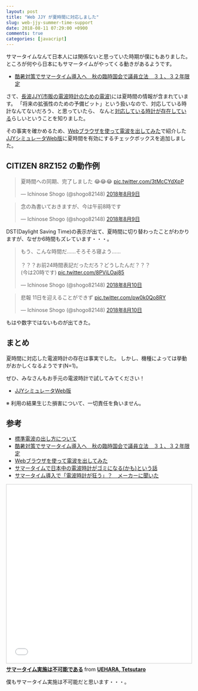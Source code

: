 ```yaml
---
layout: post
title: "Web JJY が夏時間に対応しました"
slug: web-jjy-summer-time-support
date: 2018-08-11 07:29:00 +0900
comments: true
categories: [javacript]
---
```


サマータイムなんて日本人には関係ないと思っていた時期が僕にもありました。
ところが何やら日本にもサマータイムがやってくる動きがあるようです。

- [酷暑対策でサマータイム導入へ　秋の臨時国会で議員立法　３１、３２年限定](https://www.sankei.com/politics/news/180806/plt1808060002-n1.html)

さて、[長波JJY(市販の電波時計のための電波)](http://jjy.nict.go.jp/jjy/trans/index.html)には夏時間の情報が含まれています。
「将来の拡張性のための予備ビット」という扱いなので、対応している時計なんてないだろう、と思っていたら、
なんと[対応している時計が存在している](https://mzsm.me/2018/08/08/jjy-dst/)らしいということを知りました。

その事実を確かめるため、[Webブラウザを使って電波を出してみた](https://shogo82148.github.io/blog/2016/03/29/web-jjy/)で紹介した
[JJYシミュレータWeb版](https://shogo82148.github.io/web-jjy/)に夏時間を有効にするチェックボックスを追加しました。

## CITIZEN 8RZ152 の動作例

<blockquote class="twitter-tweet" data-lang="ja"><p lang="ja" dir="ltr">夏時間への同期、完了しました 😂😂😂 <a href="https://t.co/3tMcCYdXpP">pic.twitter.com/3tMcCYdXpP</a></p>&mdash; Ichinose Shogo (@shogo82148) <a href="https://twitter.com/shogo82148/status/1027691418637107202?ref_src=twsrc%5Etfw">2018年8月9日</a></blockquote>
<script async src="https://platform.twitter.com/widgets.js" charset="utf-8"></script>

<blockquote class="twitter-tweet" data-conversation="none" data-lang="ja"><p lang="ja" dir="ltr">念の為書いておきますが、今は午前8時です</p>&mdash; Ichinose Shogo (@shogo82148) <a href="https://twitter.com/shogo82148/status/1027694764697645056?ref_src=twsrc%5Etfw">2018年8月9日</a></blockquote>
<script async src="https://platform.twitter.com/widgets.js" charset="utf-8"></script>

DST(Daylight Saving Time)の表示が出て、夏時間に切り替わったことがわかりますが、なぜか6時間もズレています・・・。

<blockquote class="twitter-tweet" data-conversation="none" data-lang="ja"><p lang="ja" dir="ltr">もう、こんな時間だ……そろそろ寝よう……<br><br>？？？お前24時間表記だっただろ？どうしたんだ？？？<br>(今は20時です) <a href="https://t.co/8PViLOaj85">pic.twitter.com/8PViLOaj85</a></p>&mdash; Ichinose Shogo (@shogo82148) <a href="https://twitter.com/shogo82148/status/1027876134736646145?ref_src=twsrc%5Etfw">2018年8月10日</a></blockquote>
<script async src="https://platform.twitter.com/widgets.js" charset="utf-8"></script>

<blockquote class="twitter-tweet" data-conversation="none" data-lang="ja"><p lang="ja" dir="ltr">悲報 11日を迎えることができず <a href="https://t.co/pw0k0Qo8RY">pic.twitter.com/pw0k0Qo8RY</a></p>&mdash; Ichinose Shogo (@shogo82148) <a href="https://twitter.com/shogo82148/status/1027988579417346050?ref_src=twsrc%5Etfw">2018年8月10日</a></blockquote>
<script async src="https://platform.twitter.com/widgets.js" charset="utf-8"></script>

もはや数字ではないものが出てきた。

## まとめ

夏時間に対応した電波時計の存在は事実でした。
しかし、機種によっては挙動がおかしくなるようです(N=1)。

ぜひ、みなさんもお手元の電波時計で試してみてください！

- [JJYシミュレータWeb版](https://shogo82148.github.io/web-jjy/)

※ 利用の結果生じた損害について、一切責任を負いません。

## 参考

- [標準電波の出し方について](http://jjy.nict.go.jp/jjy/trans/index.html)
- [酷暑対策でサマータイム導入へ　秋の臨時国会で議員立法　３１、３２年限定](https://www.sankei.com/politics/news/180806/plt1808060002-n1.html)
- [Webブラウザを使って電波を出してみた](https://shogo82148.github.io/blog/2016/03/29/web-jjy/)
- [サマータイムで日本中の電波時計がゴミになる(かも)という話](https://mzsm.me/2018/08/08/jjy-dst/)
- [サマータイム導入で「電波時計が狂う」？　メーカーに聞いた](http://www.itmedia.co.jp/news/articles/1808/09/news094.html)

<iframe src="//www.slideshare.net/slideshow/embed_code/key/dcdqZKvIZ1tukL" width="595" height="485" frameborder="0" marginwidth="0" marginheight="0" scrolling="no" style="border:1px solid #CCC; border-width:1px; margin-bottom:5px; max-width: 100%;" allowfullscreen> </iframe> <div style="margin-bottom:5px"> <strong> <a href="//www.slideshare.net/tetsutalow/ss-109290879" title="サマータイム実施は不可能である" target="_blank">サマータイム実施は不可能である</a> </strong> from <strong><a href="https://www.slideshare.net/tetsutalow" target="_blank">UEHARA, Tetsutaro</a></strong> </div>

僕もサマータイム実施は不可能だと思います・・・。
